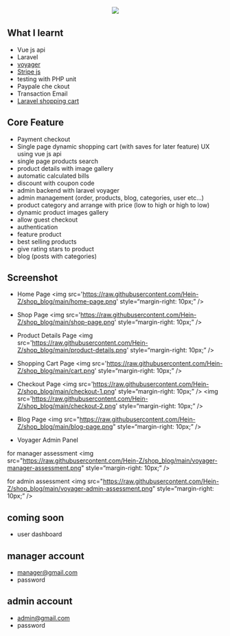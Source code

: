 <p align="center"><a href="https://laravel.com" target="_blank"><img src="https://raw.githubusercontent.com/laravel/art/master/logo-lockup/5%20SVG/2%20CMYK/1%20Full%20Color/laravel-logolockup-cmyk-red.svg" width="400"></a></p>

## What I learnt

- Vue js api
- Laravel
- <a href="https://voyager-docs.devdojo.com">voyager</a>
- <a href="https://stripe.com/docs/js">Stripe js</a>
- testing with PHP unit
- Paypale che ckout
- Transaction Email
- <a href="https://packagist.org/packages/hardevine/shoppingcart">Laravel shopping cart</a>

## Core Feature

- Payment checkout
- Single page dynamic shopping cart (with saves for later feature) UX using vue js api
- single page products search
- product details with image gallery
- automatic calculated bills
- discount with coupon code
- admin backend with laravel voyager
- admin management (order, products, blog, categories, user etc...)
- product category and arrange with price (low to high or high to low)
- dynamic product images gallery
- allow guest checkout
- authentication
- feature product
- best selling products
- give rating stars to product
- blog (posts with categories)


## Screenshot

- Home Page
<img src='https://raw.githubusercontent.com/Hein-Z/shop_blog/main/home-page.png' style=“margin-right: 10px;” />

- Shop Page
<img src='https://raw.githubusercontent.com/Hein-Z/shop_blog/main/shop-page.png' style=“margin-right: 10px;” />

- Product Details Page
<img src='https://raw.githubusercontent.com/Hein-Z/shop_blog/main/product-details.png' style=“margin-right: 10px;” />

- Shopping Cart Page
<img src='https://raw.githubusercontent.com/Hein-Z/shop_blog/main/cart.png' style=“margin-right: 10px;” />

- Checkout Page
<img src='https://raw.githubusercontent.com/Hein-Z/shop_blog/main/checkout-1.png' style=“margin-right: 10px;” />
<img src='https://raw.githubusercontent.com/Hein-Z/shop_blog/main/checkout-2.png' style=“margin-right: 10px;” />

- Blog Page
<img src="https://raw.githubusercontent.com/Hein-Z/shop_blog/main/blog-page.png" style=“margin-right: 10px;” />

- Voyager Admin Panel

for manager assessment
<img src="https://raw.githubusercontent.com/Hein-Z/shop_blog/main/voyager-manager-assessment.png" style=“margin-right: 10px;” />

for admin assessment
<img src="https://raw.githubusercontent.com/Hein-Z/shop_blog/main/voyager-admin-assessment.png" style=“margin-right: 10px;” />



## coming soon

- user dashboard

## manager account

- manager@gmail.com
- password

## admin account

- admin@gmail.com
- password

